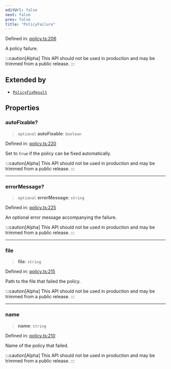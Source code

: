 ```yaml
---
editUrl: false
next: false
prev: false
title: "PolicyFailure"
---
```


Defined in: [policy.ts:206](https://github.com/tylerbutler/tools-monorepo/blob/main/packages/repopo/src/policy.ts#L206)

A policy failure.

:::caution[Alpha]
This API should not be used in production and may be trimmed from a public release.
:::

## Extended by

- [`PolicyFixResult`](/api/interfaces/policyfixresult/)

## Properties

### autoFixable?

> `optional` **autoFixable**: `boolean`

Defined in: [policy.ts:220](https://github.com/tylerbutler/tools-monorepo/blob/main/packages/repopo/src/policy.ts#L220)

Set to `true` if the policy can be fixed automatically.

:::caution[Alpha]
This API should not be used in production and may be trimmed from a public release.
:::

***

### errorMessage?

> `optional` **errorMessage**: `string`

Defined in: [policy.ts:225](https://github.com/tylerbutler/tools-monorepo/blob/main/packages/repopo/src/policy.ts#L225)

An optional error message accompanying the failure.

:::caution[Alpha]
This API should not be used in production and may be trimmed from a public release.
:::

***

### file

> **file**: `string`

Defined in: [policy.ts:215](https://github.com/tylerbutler/tools-monorepo/blob/main/packages/repopo/src/policy.ts#L215)

Path to the file that failed the policy.

:::caution[Alpha]
This API should not be used in production and may be trimmed from a public release.
:::

***

### name

> **name**: `string`

Defined in: [policy.ts:210](https://github.com/tylerbutler/tools-monorepo/blob/main/packages/repopo/src/policy.ts#L210)

Name of the policy that failed.

:::caution[Alpha]
This API should not be used in production and may be trimmed from a public release.
:::
